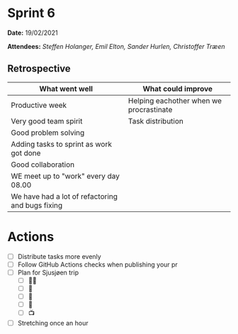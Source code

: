 
# Sprint 6

**Date:** 19/02/2021

**Attendees:** *Steffen Holanger, Emil Elton, Sander Hurlen, Christoffer Træen*

## Retrospective

| What went well                                   | What could improve                      |
| ------------------------------------------------ | --------------------------------------- |
| Productive week                                  | Helping eachother when we procrastinate |
| Very good team spirit                            | Task distribution                       |
| Good problem solving                             |                                         |
| Adding tasks to sprint as work got done          |                                         |
| Good collaboration                               |                                         |
| WE meet up to "work" every day 08.00             |                                         |
| We have had a lot of refactoring and bugs fixing |                                         |

# Actions

- [ ] Distribute tasks more evenly
- [ ] Follow GitHub Actions checks when publishing your pr
- [ ] Plan for Sjusjøen trip
  - [ ] 🍱🍔
  - [ ] 🍷
  - [ ] 🍻
  - [ ] 🎿
  - [ ] 📺
- [ ] Stretching once an hour
